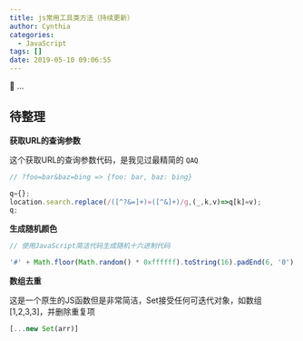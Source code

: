 ```yaml
---
title: js常用工具类方法（持续更新）
author: Cynthia
categories:
  - JavaScript
tags: []
date: 2019-05-10 09:06:55
---
```


🐰
...
<!--more-->

## 待整理

**获取URL的查询参数**

这个获取URL的查询参数代码，是我见过最精简的 `QAQ`

```js
// ?foo=bar&baz=bing => {foo: bar, baz: bing}

q={};
location.search.replace(/([^?&=]+)=([^&]+)/g,(_,k,v)=>q[k]=v);
q;
```



**生成随机颜色**

```js
// 使用JavaScript简洁代码生成随机十六进制代码

'#' + Math.floor(Math.random() * 0xffffff).toString(16).padEnd(6, '0');
```





**数组去重**

这是一个原生的JS函数但是非常简洁，Set接受任何可迭代对象，如数组[1,2,3,3]，并删除重复项

```js
[...new Set(arr)]
```





